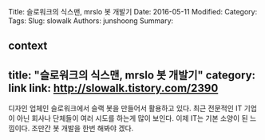 Title: 슬로워크의 식스맨, mrslo 봇 개발기
Date: 2016-05-11
Modified:
Category:
Tags:
Slug: slowalk
Authors: junshoong
Summary:


context
---
title: "슬로워크의 식스맨, mrslo 봇 개발기"
category: link
link: http://slowalk.tistory.com/2390
---

디자인 업체인 슬로워크에서 슬랙 봇을 만들어서 활용하고 있다. 최근 전문적인 IT 기업이 아닌 회사나 단체들이 여러 시도를 하는게 많이 보인다. 이제 IT는 기본 소양이 된 느낌이다. 조만간 봇 개발을 한번 해봐야 겠다.
